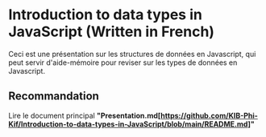 # Introduction to data types in JavaScript (Written in French)

Ceci est une présentation sur les structures de données en Javascript, qui peut servir d'aide-mémoire pour reviser sur les types de données en Javascript.  

## Recommandation

Lire le document principal **"Presentation.md[https://github.com/KIB-Phi-Kif/Introduction-to-data-types-in-JavaScript/blob/main/README.md]"**
